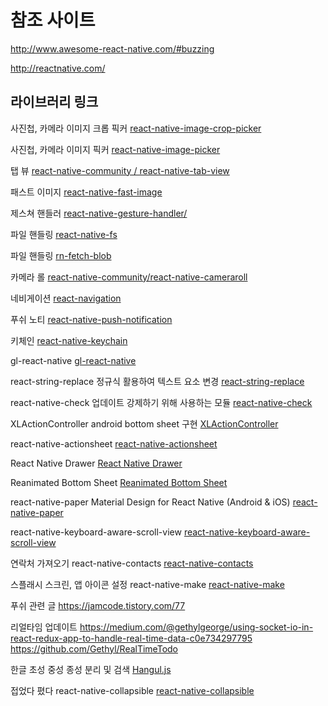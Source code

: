# 참조 사이트

<http://www.awesome-react-native.com/#buzzing>

<http://reactnative.com/>

## 라이브러리 링크

사진첩, 카메라 이미지 크롭 픽커
[react-native-image-crop-picker](https://github.com/ivpusic/react-native-image-crop-picker)

사진첩, 카메라 이미지 픽커
[react-native-image-picker](https://github.com/react-native-community/react-native-image-picker)

탭 뷰
[react-native-community / react-native-tab-view](https://github.com/react-native-community/react-native-tab-view)

패스트 이미지
[react-native-fast-image](https://github.com/DylanVann/react-native-fast-image)

제스쳐 핸들러
[react-native-gesture-handler/](https://software-mansion.github.io/react-native-gesture-handler/)

파일 핸들링
[react-native-fs](https://github.com/itinance/react-native-fs)

파일 핸들링
[rn-fetch-blob](https://github.com/joltup/rn-fetch-blob)

카메라 롤
[react-native-community/react-native-cameraroll](https://github.com/react-native-community/react-native-cameraroll)

네비게이션
[react-navigation](https://reactnavigation.org/en/)

푸쉬 노티
[react-native-push-notification](https://github.com/zo0r/react-native-push-notification)

키체인
[react-native-keychain](https://github.com/oblador/react-native-keychain)

gl-react-native
[gl-react-native](https://www.npmjs.com/package/gl-react-native)

react-string-replace
정규식 활용하여 텍스트 요소 변경
[react-string-replace](https://github.com/iansinnott/react-string-replace)

react-native-check
업데이트 강제하기 위해 사용하는 모듈
[react-native-check](https://github.com/kimxogus/react-native-version-check)

XLActionController
android bottom sheet 구현
[XLActionController](https://github.com/xmartlabs/XLActionController)

react-native-actionsheet
[react-native-actionsheet](https://github.com/beefe/react-native-actionsheet)

React Native Drawer
[React Native Drawer](https://github.com/root-two/react-native-drawer)

Reanimated Bottom Sheet
[Reanimated Bottom Sheet](https://github.com/osdnk/react-native-reanimated-bottom-sheet)

react-native-paper
Material Design for React Native (Android & iOS)
[react-native-paper](https://github.com/callstack/react-native-paper)

react-native-keyboard-aware-scroll-view
[react-native-keyboard-aware-scroll-view](https://github.com/APSL/react-native-keyboard-aware-scroll-view)

<!-- 백그라운드 태스크 -->
<!-- https://blog.expo.io/how-to-run-background-tasks-in-react-native-e1619acef48f -->

연락처 가져오기
react-native-contacts
[react-native-contacts](https://github.com/morenoh149/react-native-contacts)

스플래시 스크린, 앱 아이콘 설정
react-native-make
[react-native-make](https://github.com/bamlab/react-native-make)

푸쉬 관련 글
<https://jamcode.tistory.com/77>

리얼타임 업데이트
<https://medium.com/@gethylgeorge/using-socket-io-in-react-redux-app-to-handle-real-time-data-c0e734297795>
<https://github.com/Gethyl/RealTimeTodo>

한글 초성 중성 종성 분리 및 검색
[Hangul.js](https://github.com/e-/Hangul.js/)

접었다 폈다
react-native-collapsible
[react-native-collapsible](https://github.com/oblador/react-native-collapsible)
